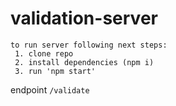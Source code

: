 # validation-server
    to run server following next steps:
     1. clone repo
     2. install dependencies (npm i)
     3. run 'npm start'
endpoint `/validate`
